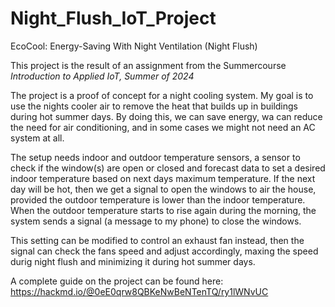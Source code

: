 # Night_Flush_IoT_Project
EcoCool: Energy-Saving With Night Ventilation (Night Flush)

This project is the result of an assignment from the Summercourse *Introduction to Applied IoT, Summer of 2024*

The project is a proof of concept for a night cooling system. My goal is to use the nights cooler air to remove the heat that builds up in buildings during hot summer days. By doing this, we can save energy, wa can reduce the need for air conditioning, and in some cases we might not need an AC system at all. 

The setup needs indoor and outdoor temperature sensors, a sensor to check if the window(s) are open or closed and forecast data to set a desired indoor temperature based on next days maximum temperature. If the next day will be hot, then we get a signal to open the windows to air the house, provided the outdoor temperature is lower than the indoor temperature. When the outdoor temperature starts to rise again during the morning, the system sends a signal (a message to my phone) to close the windows. 

This setting can be modified to control an exhaust fan instead, then the signal can check the fans speed and adjust accordingly, maxing the speed durig night flush and minimizing it during hot summer days. 

 A complete guide on the project can be found here: 
 https://hackmd.io/@0eE0qrw8QBKeNwBeNTenTQ/ry1lWNvUC
 
